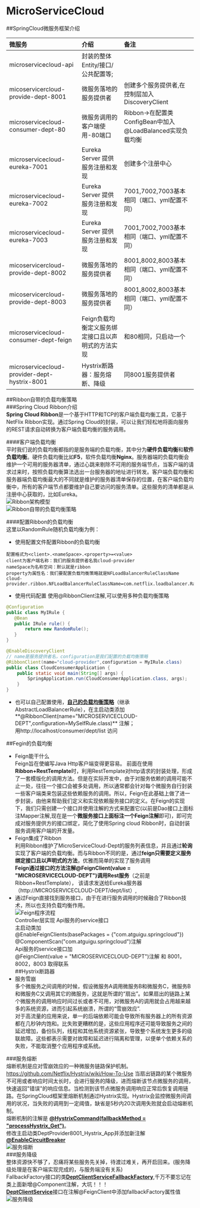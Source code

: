# MicroServiceCloud
##SpringCloud微服务框架介绍

微服务     | 介绍     | 备注
:-------- | :-----  |  :-------
microservicecloud-api |  封装的整体Entity/接口/公共配置等;
micoservicercloud-provide-dept-8001  | 微服务落地的服务提供者 | 创建多个服务提供者,在控制层加入DiscoveryClient
microservicecloud-consumer-dept-80   | 微服务调用的客户端使用-80端口| Ribbon->在配置类ConfigBean中加入@LoadBalanced实现负载均衡
microservicecloud-eureka-7001    | Eureka Server 提供服务注册和发现 | 创建多个注册中心
microservicecloud-eureka-7002    | Eureka Server 提供服务注册和发现 | 7001,7002,7003基本相同（端口、yml配置不同）
microservicecloud-eureka-7003    | Eureka Server 提供服务注册和发现 | 7001,7002,7003基本相同（端口、yml配置不同）
micoservicercloud-provide-dept-8002  | 微服务落地的服务提供者   | 8001,8002,8003基本相同（端口、yml配置不同）
micoservicercloud-provide-dept-8003  | 微服务落地的服务提供者   | 8001,8002,8003基本相同（端口、yml配置不同）
microservicecloud-consumer-dept-feign | Feign负载均衡定义服务绑定接口且以声明式的方法实现 | 和80相同，只启动一个
microservicecloud-provider-dept-hystrix-8001 | Hystrix断路器：服务熔断、降级 | 同8001服务提供者 

##Ribbon自带的负载均衡策略  
###Spring Cloud Ribbon介绍  
**Spring Cloud Ribbon**是一个基于HTTP和TCP的客户端负载均衡工具，它基于NetFlix Ribbon实现。通过Spring Cloud的封装，可以让我们轻松地将面向服务的REST请求自动转换为客户端负载均衡的服务调用。
  
####客户端负载均衡  
平时我们说的负载均衡都指的是服务端的负载均衡，其中分为**硬件负载均衡**和**软件负载均衡**。硬件负载均衡比如**F5**，软件负载均衡**Nginx**。服务器端的负载均衡会维护一个可用的服务器清单，通过心跳来剔除不可用的服务端节点，当客户端的请求过来时，按照负载均衡算法选出一台服务器的地址进行转发。客户端负载均衡和服务器端负载均衡最大的不同就是维护的服务器清单保存的位置，在客户端负载均衡中，所有的客户端节点都要维护自己要访问的服务清单。这些服务的清单都是从注册中心获取的，比如Eureka。  
![Ribbon架构模型](https://github.com/yunlonglei/MicroServiceCloud/blob/master/img-folder/Ribbon%E6%9E%B6%E6%9E%84%E6%A8%A1%E5%9E%8B.bmp)  
![Ribbon自带的负载均衡策略](https://github.com/yunlonglei/MicroServiceCloud/blob/master/img-folder/Ribbon%E8%87%AA%E5%B8%A6%E7%9A%84%E8%B4%9F%E8%BD%BD%E5%9D%87%E8%A1%A1%E7%AD%96%E7%95%A5.png)  
  
####配置Ribbon的负载均衡  
这里以RandomRule随机负载均衡为例：
- 使用配置文件配置Ribbon的负载均衡
```
配置格式为<client>.<nameSpace>.<property>=<value>
client为客户端名称：我们的服务提供者名我cloud-provider
nameSpace为名称空间：默认就是ribbon
property为属性名：我们要配置负载均衡策略就是NFLoadBalancerRuleClassName
cloud-provider.ribbon.NFLoadBalancerRuleClassName=com.netflix.loadbalancer.RandomRule
```
- 使用代码配置
  使用@RibbonClient注解,可以使用多种负载均衡策略
 ```java
@Configuration
public class MyIRule {
    @Bean
    public IRule rule() {
        return new RandomRule();
    }
}
```
```java
@EnableDiscoveryClient
// name是服务提供者名，configuration是我们配置的负载均衡策略
@RibbonClient(name="cloud-provider",configuration = MyIRule.class)
public class CloudConsumerApplication {
	public static void main(String[] args) {
		SpringApplication.run(CloudConsumerApplication.class, args);
	}
}
```
- 也可以自己配置使用，[**自己的负载均衡策略**](https://github.com/yunlonglei/MicroServiceCloud/blob/master/microservicecloud-consumer-dept-80/src/main/java/com/atguigu/myrule/RandomRule_ZY.java)（继承 AbstractLoadBalancerRule），在主启动类添加**@RibbonClient(name="MICROSERVICECLOUD-DEPT",configuration=MySelfRule.class)** 注解；  
用http://localhost/consumer/dept/list 访问  

##Fegin的负载均衡  
- Feign能干什么  
Feign旨在使编写Java Http客户端变得更容易。
前面在使用**Ribbon+RestTemplate**时，利用RestTemplate对http请求的封装处理，形成了一套模版化的调用方法。但是在实际开发中，由于对服务依赖的调用可能不止一处，往往一个接口会被多处调用，所以通常都会针对每个微服务自行封装一些客户端类来包装这些依赖服务的调用。所以，Feign在此基础上做了进一步封装，由他来帮助我们定义和实现依赖服务接口的定义。在Feign的实现下，我们只需创建一个接口并使用注解的方式来配置它(以前是Dao接口上面标注Mapper注解,现在是一个**微服务接口上面标注一个Feign注解**即可)，即可完成对服务提供方的接口绑定，简化了使用Spring cloud Ribbon时，自动封装服务调用客户端的开发量。   
- Feign集成了Ribbon  
利用Ribbon维护了MicroServiceCloud-Dept的服务列表信息，并且通过**轮询**实现了客户端的负载均衡。而与Ribbon不同的是，通过**feign只需要定义服务绑定接口且以声明式的方法**，优雅而简单的实现了服务调用   
  **Feign通过接口的方法注解@FeignClient(value = "MICROSERVICECLOUD-DEPT")调用Rest服务**（之前是Ribbon+RestTemplate），
该请求发送给Eureka服务器（http://MICROSERVICECLOUD-DEPT/dept/list）,
- 通过Feign直接找到服务接口，由于在进行服务调用的时候融合了Ribbon技术，所以也支持负载均衡作用。  
![Feign程序流程](https://github.com/yunlonglei/MicroServiceCloud/blob/master/img-folder/Feign%E7%A8%8B%E5%BA%8F%E5%BC%80%E5%8F%91%E6%B5%81%E7%A8%8B.jpg)  
Controller层实现 Api服务的service接口  
主启动类加  
@EnableFeignClients(basePackages = {"com.atguigu.springcloud"})  
@ComponentScan("com.atguigu.springcloud")注解   
Api服务的service接口加   
@FeignClient(value = "MICROSERVICECLOUD-DEPT")注解 和 8001，8002，8003 取得联系  
##Hystrix断路器   
- 服务雪崩  
多个微服务之间调用的时候，假设微服务A调用微服务B和微服务C，微服务B和微服务C又调用其它的微服务，这就是所谓的“扇出”。如果扇出的链路上某个微服务的调用响应时间过长或者不可用，对微服务A的调用就会占用越来越多的系统资源，进而引起系统崩溃，所谓的“雪崩效应”.  
对于高流量的应用来说，单一的后端依赖可能会导致所有服务器上的所有资源都在几秒钟内饱和。比失败更糟糕的是，这些应用程序还可能导致服务之间的延迟增加，备份队列，线程和其他系统资源紧张，导致整个系统发生更多的级联故障。这些都表示需要对故障和延迟进行隔离和管理，以便单个依赖关系的失败，不能取消整个应用程序或系统。

###服务熔断  
熔断机制是应对雪崩效应的一种微服务链路保护机制。https://github.com/Netflix/Hystrix/wiki/How-To-Use
当扇出链路的某个微服务不可用或者响应时间太长时，会进行服务的降级，进而熔断该节点微服务的调用，快速返回"错误"的响应信息。当检测到该节点微服务调用响应正常后恢复调用链路。在SpringCloud框架里熔断机制通过Hystrix实现。Hystrix会监控微服务间调用的状况，当失败的调用到一定阈值，缺省是5秒内20次调用失败就会启动熔断机制。  
熔断机制的注解是 [**@HystrixCommand(fallbackMethod = "processHystrix_Get")**](https://github.com/yunlonglei/MicroServiceCloud/blob/master/microservicecloud-provider-dept-hystrix-8001/src/main/java/com/atguigu/springcloud/controller/DeptController.java)。  
修改主启动类DeptProvider8001_Hystrix_App并添加新注解[**@EnableCircuitBreaker**](https://github.com/yunlonglei/MicroServiceCloud/blob/master/microservicecloud-provider-dept-hystrix-8001/src/main/java/com/atguigu/springcloud/DeptProvider8001_Hystrix_App.java)  
![服务熔断](https://github.com/yunlonglei/MicroServiceCloud/blob/master/img-folder/%E6%9C%8D%E5%8A%A1%E7%86%94%E6%96%AD.png)  
###服务降级  
整体资源快不够了，忍痛将某些服务先关掉，待渡过难关，再开启回来。(服务降级处理是在客户端实现完成的，与服务端没有关系)  
 FallbackFactory接口的类[**DeptClientServiceFallbackFactory**](https://github.com/yunlonglei/MicroServiceCloud/blob/master/microservicecloud-api/src/main/java/com/atguigu/springcloud/service/DeptClientServiceFallbackFactory.java),千万不要忘记在类上面新增@Component注解，大坑！！！  
 [**DeptClientService**](https://github.com/yunlonglei/MicroServiceCloud/blob/master/microservicecloud-api/src/main/java/com/atguigu/springcloud/service/DeptClientService.java)接口在注解@FeignClient中添加fallbackFactory属性值  
![服务降级](https://github.com/yunlonglei/MicroServiceCloud/blob/master/img-folder/%E6%9C%8D%E5%8A%A1%E9%99%8D%E7%BA%A7.png)  
